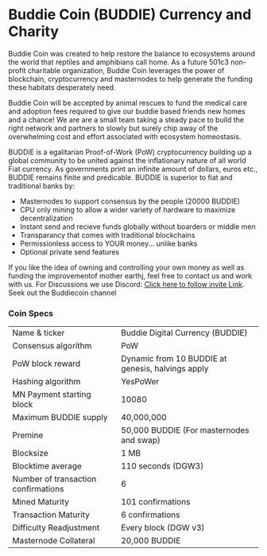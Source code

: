  
 Buddie Coin (BUDDIE) Currency and Charity
=====================================
Buddie Coin was created to help restore the balance to ecosystems around the world that reptiles and amphibians call home.  As a future 501c3 non-profit charitable organization, Buddie Coin leverages the power of blockchain, cryptocurrency and masternodes to help generate the funding these habitats desperately need.

Buddie Coin will be accepted by animal rescues to fund the medical care and adoption fees required to give our buddie based friends new homes and a chance!  We are are a small team taking a steady pace to build the right network and partners to slowly but surely chip away of the overwhelming cost and effort associated with ecosystem homeostasis.

BUDDIE is a egalitarian Proof-of-Work (PoW) cryptocurrency building up a global community to be united against the inflationary nature of all world Fiat currency. As governments print an infinite amount of dollars, euros etc., BUDDIE remains finite and predicable.  BUDDIE is superior to fiat and traditional banks by:
- Masternodes to support consensus by the people (20000 BUDDIE)
- CPU only mining to allow a wider variety of hardware to maximize decentralization
- Instant send and recieve funds globally without boarders or middle men
- Transparancy that comes with traditional blockchains
- Permissionless access to YOUR money... unlike banks
- Optional private send features 

If you like the idea of owning and controlling your own money as well as funding the improvementof mother earthj, feel free to contact us and work with us. For Discussions we use Discord: [Click here to follow invite Link](https://discord.gg/R4FAu6b).  Seek out the Buddiecoin channel

### Coin Specs

<table>
<tr><td>Name & ticker</td><td>Buddie Digital Currency (BUDDIE)</td></tr>
<tr><td>Consensus algorithm</td><td>PoW</td></tr>
<tr><td>PoW block reward</td><td>Dynamic from 10 BUDDIE at genesis, halvings apply</td></tr>
<tr><td>Hashing algorithm</td><td>YesPoWer</td></tr>
<tr><td>MN Payment starting block</td><td>10080</td></tr>
<tr><td>Maximum BUDDIE supply</td><td>40,000,000</td></tr>
<tr><td>Premine</td><td>50,000 BUDDIE (For masternodes and swap)</td></tr>
<tr><td>Blocksize</td><td>1 MB</td></tr>
<tr><td>Blocktime average</td><td>110 seconds (DGW3)</td></tr>
<tr><td>Number of transaction confirmations</td><td>6</td></tr>
<tr><td>Mined Maturity</td><td>101 confirmations</td></tr>
<tr><td>Transaction Maturity</td><td>6 confirmations</td></tr>
<tr><td>Difficulty Readjustment</td><td>Every block (DGW v3)</td></tr>
<tr><td>Masternode Collateral</td><td>20,000 BUDDIE</td></tr> 
</table>

